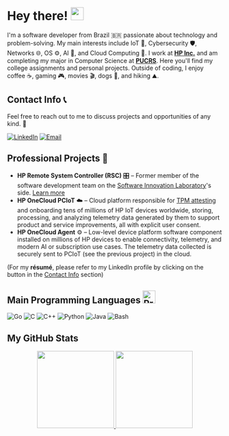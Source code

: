 # Hey there! <img src="https://raw.githubusercontent.com/MartinHeinz/MartinHeinz/master/wave.gif" width="30px" height="30px">

I'm a software developer from Brazil 🇧🇷 passionate about technology and problem-solving. My main interests include IoT 📡, Cybersecurity 🛡️, Networks 🌐, OS ⚙️, AI 🤖, and Cloud Computing 📶. I work at [**HP Inc.**](https://www.hp.com) and am completing my major in Computer Science at [**PUCRS**](https://www.pucrs.br/en/). Here you'll find my college assignments and personal projects. Outside of coding, I enjoy coffee ☕️, gaming 🎮, movies 🎬, dogs 🐶, and hiking ⛰️.

## Contact Info 📞

Feel free to reach out to me to discuss projects and opportunities of any kind. 🙂

[![LinkedIn](https://img.shields.io/badge/LinkedIn-0077B5?style=for-the-badge&logo=linkedin&logoColor=white)](https://linkedin.com/in/ricardo-suffert)
[![Email](https://img.shields.io/badge/Email-D14836?style=for-the-badge&logo=gmail&logoColor=white)](mailto:ricardobsuffert@gmail.com)

## Professional Projects 🚀

- **HP Remote System Controller (RSC)** 🎛️ &ndash; Former member of the software development team on the [Software Innovation Laboratory](https://www.pucrs.br/en/blog/pucrs-and-hp-inaugurate-renovation-of-software-innovation-lab/)'s side. [Learn more](https://www.hp.com/us-en/solutions/anyware-remote-system-controller.html)
- **HP OneCloud PCIoT** ☁️ &ndash; Cloud platform responsible for [TPM attesting](https://trustedcomputinggroup.org/resource/trusted-platform-module-tpm-summary/) and onboarding tens of millions of HP IoT devices worldwide, storing, processing, and analyzing telemetry data generated by them to support product and service improvements, all with explicit user consent.
- **HP OneCloud Agent** ⚙️ &ndash; Low-level device platform software component installed on millions of HP devices to enable connectivity, telemetry, and modern AI or subscription use cases. The telemetry data collected is securely sent to PCIoT (see the previous project) in the cloud.

(For my **résumé**, please refer to my LinkedIn profile by clicking on the button in the [Contact Info](https://github.com/rsuffert/rsuffert/edit/main/README.md#contact-info) section)

## Main Programming Languages <img src="https://cdn-icons-png.flaticon.com/512/3655/3655567.png" alt="Programming languages icon" width="30" height="30">

![Go](https://img.shields.io/badge/Golang-00ADD8?style=for-the-badge&logo=go&logoColor=white&logoSize=auto)
![C](https://img.shields.io/badge/C-A8B9CC?style=for-the-badge&logo=c&logoColor=white&logoSize=auto)
![C++](https://img.shields.io/badge/C++-00599C?style=for-the-badge&logo=cplusplus&logoColor=white&logoSize=auto)
![Python](https://img.shields.io/badge/Python-D2AA00?style=for-the-badge&logo=python&logoColor=white&logoSize=auto)
![Java](https://img.shields.io/badge/Java-red?style=for-the-badge&logo=spring&logoColor=white&logoSize=auto)
![Bash](https://img.shields.io/badge/Bash-4EAA25?style=for-the-badge&logo=gnubash&logoColor=white&logoSize=auto)

## My GitHub Stats

<p align="center">
 <a href="https://github.com/rsuffert">
  <img height="180em" src="https://github-readme-stats-eight-theta.vercel.app/api?username=rsuffert&show_icons=true&theme=algolia&include_all_commits=true&count_private=true"/>
  <img height="180em" src="https://github-readme-stats-eight-theta.vercel.app/api/top-langs/?username=rsuffert&layout=compact&langs_count=8&theme=algolia"/>
 </a>
</p>
